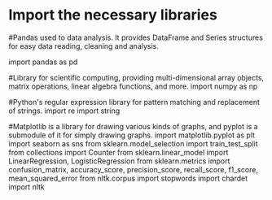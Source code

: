 # Import the necessary libraries

#Pandas used to data analysis. It provides DataFrame and Series structures for easy data reading, cleaning and analysis.

import pandas as pd 

#Library for scientific computing, providing multi-dimensional array objects, matrix operations, linear algebra functions, and more.
import numpy as np

#Python's regular expression library for pattern matching and replacement of strings.
import re
import string

#Matplotlib is a library for drawing various kinds of graphs, and pyplot is a submodule of it for simply drawing graphs.
import matplotlib.pyplot as plt
import seaborn as sns
from sklearn.model_selection import train_test_split
from collections import Counter
from sklearn.linear_model import LinearRegression, LogisticRegression
from sklearn.metrics import confusion_matrix, accuracy_score, precision_score, recall_score, f1_score, mean_squared_error
from nltk.corpus import stopwords
import chardet
import nltk
